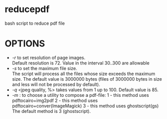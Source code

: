 # reducepdf
bash script to reduce pdf file 
# OPTIONS
* _-r_ <resolution in dpi> to set resolution of page images.  
    Default resolution is 72. Value in the interval 30..300 are allowable  
* _-s_ <file size in bytes> to set the maximum file size.  
    The script will process all the files whose size exceeds the maximum size.
    The default value is 3000000 bytes (files of 3000000 bytes in size and less will not be processed by default).
* _-q_ <jpeg quality, %> takes values from 1 up to 100.
    Default value is 85.
* _-m_ <number of method>: to choose a utility to compose a pdf-file:
1 - this method uses pdftocairo+img2pdf
2 - this method uses pdftocairo+conver(ImageMagick)
3 - this method uses ghostscript(gs)
The default method is 3 (ghostscript).
